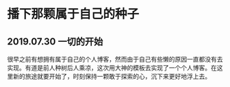 # 播下那颗属于自己的种子

## 2019.07.30 一切的开始

很早之前有想拥有属于自己的个人博客，然而由于自己有些懒的原因一直都没有去实现。有道是前人种树后人乘凉，这次用大神的模板去实现了一个个人博客。在这里新的旅途就要开始了，时刻保持一颗敢于探索的心，沉下来更好地浮上去。

